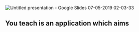 ![Untitled presentation - Google Slides 07-05-2019 02-03-33](https://user-images.githubusercontent.com/27961735/57253555-9fb92280-706c-11e9-8125-242edc2ebe19.png)
## You teach is an application which aims